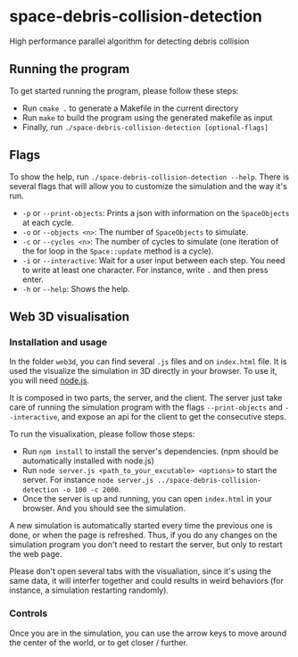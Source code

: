 # space-debris-collision-detection
High performance parallel algorithm for detecting debris collision

## Running the program

To get started running the program, please follow these steps:

- Run `cmake .` to generate a Makefile in the current directory
- Run `make` to build the program using the generated makefile as input
- Finally, run `./space-debris-collision-detection [optional-flags]`

## Flags

To show the help, run `./space-debris-collision-detection --help`. There is several flags that will allow you to customize the simulation and the way it's run.

- `-p` or `--print-objects`: Prints a json with information on the `SpaceObjects` at each cycle.
- `-o` or `--objects <n>`: The number of `SpaceObjects` to simulate.
- `-c` or `--cycles <n>`: The number of cycles to simulate (one iteration of the for loop in the `Space::update` method is a cycle).
- `-i` or `--interactive`: Wait for a user input between each step. You need to write at least one character. For instance, write `.` and then press enter.
- `-h` or `--help`: Shows the help.

## Web 3D visualisation

### Installation and usage

In the folder `web3d`, you can find several `.js` files and on `index.html` file. It is used the visualize the simulation in 3D directly in your browser. To use it, you will need [node.js](https://nodejs.org).

It is composed in two parts, the server, and the client. The server just take care of running the simulation program with the flags `--print-objects` and `--interactive`, and expose an api for the client to get the consecutive steps.

To run the visualixation, please follow those steps:

- Run `npm install` to install the server's dependencies. (npm should be automatically installed with node.js)
- Run `node server.js <path_to_your_excutable> <options>` to start the server. For instance `node server.js ../space-debris-collision-detection -o 100 -c 2000`.
- Once the server is up and running, you can open `index.html` in your browser. And you should see the simulation.

A new simulation is automatically started every time the previous one is done, or when the page is refreshed. Thus, if you do any changes on the simulation program you don't need to restart the server, but only to restart the web page.

Please don't open several tabs with the visualiation, since it's using the same data, it will interfer together and could results in weird behaviors (for instance, a simulation restarting randomly).

### Controls

Once you are in the simulation, you can use the arrow keys to move around the center of the world, or to get closer / further.
